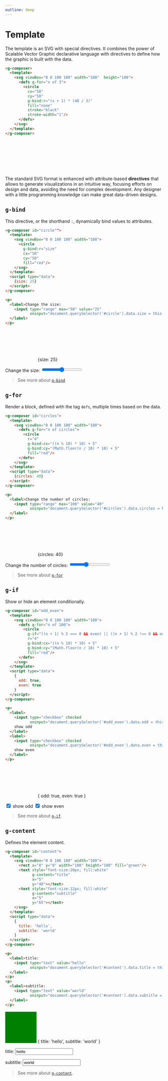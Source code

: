 ```yaml
---
outline: deep
---
```


# Template

The template is an SVG with special directives. It combines the power of Scalable Vector Graphic 
declarative language with directives to define how the graphic is built with the data.

```html {2-14}
<g-composer>
  <template>
    <svg viewBox="0 0 100 100" width="100"  height="100">
      <defs g-for="x of 3">
        <circle 
          cx="50" 
          cy="50" 
          g-bind:r="(x + 1) * (48 / 3)"
          fill="none" 
          stroke="black" 
          stroke-width="1"/>
      </defs>
    </svg>
  </template>
</g-composer>
```

<g-composer>
  <svg viewBox="0 0 100 100" width="100"  height="100">
    <defs g-for="x of 3">
      <circle 
        cx="50" 
        cy="50" 
        g-bind:r="(x + 1) * (48 / 3)"
        fill="none" 
        stroke="black" 
        stroke-width="1"/>
    </defs>
  </svg>
</g-composer>

The standard SVG format is enhanced with attribute-based **directives** that allows to generate
visualizations in an intuitive way, focusing efforts on design and data, avoiding the need for
complex development. Any designer with a little programming knowledge can make great data-driven
designs.

## `g-bind`

This directive, or the shorthand `:`, dynamically bind values to attributes.

```html {5}
<g-composer id="circle"">
  <template>
    <svg viewBox="0 0 100 100" width="100">
      <circle
        g-bind:r="size"
        cx="50" 
        cy="50" 
        fill="red"/>
    </svg>
  </template>
  <script type="data">
    {size: 25}
  </script>
</g-composer>
```
```html
<p>
  <label>Change the size:
    <input type="range" max="50" value="25"
           oninput="document.querySelector('#circle').data.size = this.value">
  </label>
</p>
```

<g-composer id="circle">
  <svg viewBox="0 0 100 100" width="100">
    <circle
      g-bind:r="size"
      cx="50" 
      cy="50" 
      fill="red"/>
  </svg>
  <g-script type="data">
    {size: 25}
  </g-script>
</g-composer>

<p>
<label>Change the size:
  <input type="range" max="50" value="25"
  oninput="document.querySelector('#circle').data.size = this.value">
  </label>
</p>

> See more about [`g-bind`](../in-depth/templating/binding.md)

## `g-for`

Render a block, defined with the tag `defs`, multiple times based on the data.

```html {4}
<g-composer id="circles">
  <template>
    <svg viewBox="0 0 100 100" width="100">
      <defs g-for="n of circles">
        <circle
          r="4"
          g-bind:cx="((n % 10) * 10) + 5" 
          g-bind:cy="(Math.floor(n / 10) * 10) + 5" 
          fill="red"/>
      </defs>
    </svg>
  </template>
  <script type="data">
    {circles: 40}
  </script>
</g-composer>
```
```html
<p>
  <label>Change the number of circles:
    <input type="range" max="100" value="40"
           oninput="document.querySelector('#circles').data.circles = Number(this.value)">
  </label>
</p>
```

<g-composer id="circles">
  <svg viewBox="0 0 100 100" width="100">
    <defs g-for="n of circles">
      <circle
        r="4"
        g-bind:cx="((n % 10) * 10) + 5" 
        g-bind:cy="(Math.floor(n / 10) * 10) + 5" 
        fill="red"/>
    </defs>
  </svg>
  <g-script type="data">
    {circles: 40}
  </g-script>
</g-composer>

<p>
<label>Change the number of circles:
  <input type="range" max="100" value="40"
  oninput="document.querySelector('#circles').data.circles = Number(this.value)">
  </label>
</p>

> See more about [`g-for`](../in-depth/templating/lists.md)

## `g-if`

Show or hide an element conditionally.

```html {6}
<g-composer id="odd_even">
  <template>
    <svg viewBox="0 0 100 100" width="100">
      <defs g-for="n of 100">
        <circle
          g-if="((n + 1) % 2 === 0 && even) || ((n + 1) % 2 !== 0 && odd)"
          r="4"
          g-bind:cx="((n % 10) * 10) + 5" 
          g-bind:cy="(Math.floor(n / 10) * 10) + 5" 
          fill="red"/>
      </defs>
    </svg>
  </template>
  <script type="data">
    {
      odd: true,
      even: true
    }
  </script>
</g-composer>
```
```html
<p>
  <label>
    <input type="checkbox" checked
           oninput="document.querySelector('#odd_even').data.odd = this.checked">
    show odd
  </label>
  <label>
    <input type="checkbox" checked
           oninput="document.querySelector('#odd_even').data.even = this.checked">
    show even
  </label>
</p>
```

<g-composer id="odd_even">
  <svg viewBox="0 0 100 100" width="100">
    <defs g-for="n of 100">
      <circle
        g-if="((n + 1) % 2 === 0 && even) || ((n + 1) % 2 !== 0 && odd)"
        r="4"
        g-bind:cx="((n % 10) * 10) + 5" 
        g-bind:cy="(Math.floor(n / 10) * 10) + 5" 
        fill="red"/>
    </defs>
  </svg>
  <g-script type="data">
    {
      odd: true,
      even: true
    }
  </g-script>
</g-composer>

<p>
  <label>
    <input type="checkbox" checked
           oninput="document.querySelector('#odd_even').data.odd = this.checked">
    show odd
  </label>
  <label>
    <input type="checkbox" checked
           oninput="document.querySelector('#odd_even').data.even = this.checked">
    show even
  </label>
</p>

> See more about [`g-if`](../in-depth/templating/conditional.md).

## `g-content`

Defines the element content.

```html {6,10}
<g-composer id="content">
  <template>
    <svg viewBox="0 0 100 100" width="100">
      <rect x="0" y="0" width="100" height="100" fill="green"/>
      <text style="font-size:20px; fill:white"
            g-content="title"
            x="5" 
            y="40"></text>
      <text style="font-size:12px; fill:white"
            g-content="subtitle"
            x="5" 
            y="65"></text>
    </svg>
  </template>
  <script type="data">
    {
      title: 'hello',
      subtitle: 'world'
    }
  </script>
</g-composer>
```
```html
<p>
  <label>title: 
    <input type="text" value="hello"
           oninput="document.querySelector('#content').data.title = this.value">
  </label>
</p>
<p>
  <label>subtitle: 
    <input type="text" value="world"
           oninput="document.querySelector('#content').data.subtitle = this.value">
  </label>
</p>
```

<g-composer id="content">
  <svg viewBox="0 0 100 100" width="100">
    <rect x="0" y="0" width="100" height="100" fill="green"/>
    <text style="font-size:20px; fill:white"
          g-content="title"
          x="5" 
          y="40"></text>
    <text style="font-size:12px; fill:white"
          g-content="subtitle"
          x="5" 
          y="65"></text>
  </svg>
  <g-script type="data">
    {
      title: 'hello',
      subtitle: 'world'
    }
  </g-script>
</g-composer>

<p>
  <label>title: 
    <input type="text" value="hello"
           oninput="document.querySelector('#content').data.title = this.value">
  </label>
</p>
<p>
  <label>subtitle: 
    <input type="text" value="world"
           oninput="document.querySelector('#content').data.subtitle = this.value">
  </label>
</p>

> See more about [`g-content`](../in-depth/templating/content). 
